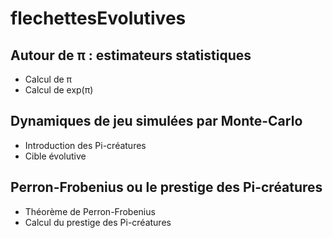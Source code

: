 # flechettesEvolutives

## Autour de π : estimateurs statistiques

* Calcul de π
* Calcul de exp(π)

## Dynamiques de jeu simulées par Monte-Carlo

* Introduction des Pi-créatures
* Cible évolutive

## Perron-Frobenius ou le prestige des Pi-créatures

* Théorème de Perron-Frobenius
* Calcul du prestige des Pi-créatures
